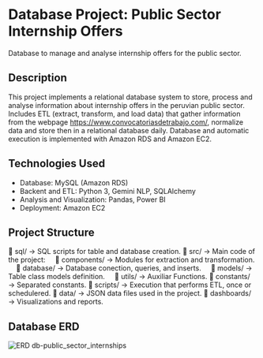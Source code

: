 # Database Project: Public Sector Internship Offers
Database to manage and analyse internship offers for the public sector.

## Description
This project implements a relational database system to store, process and analyse information about internship offers in the peruvian public sector. Includes ETL (extract, transform, and load data) that gather information from the webpage https://www.convocatoriasdetrabajo.com/, normalize data and store then in a relational database daily. Database and automatic execution is implemented with Amazon RDS and Amazon EC2. 

## Technologies Used
- Database: MySQL (Amazon RDS)
- Backent and ETL: Python 3, Gemini NLP, SQLAlchemy
- Analysis and Visualization: Pandas, Power BI
- Deployment: Amazon EC2

## Project Structure

📂 sql/ → SQL scripts for table and database creation.
📂 src/ → Main code of the project:
    📂 components/ → Modules for extraction and transformation.
    📂 database/ → Database conection, queries, and inserts.
    📂 models/ → Table class models definition.
    📂 utils/ → Auxiliar Functions.
    📂 constants/ → Separated constants.
📂 scripts/ → Execution that performs ETL, once or schedulered.
📂 data/ → JSON data files used in the project.
📂 dashboards/ → Visualizations and reports.

## Database ERD
![ERD db-public_sector_internships](https://github.com/user-attachments/assets/02fb5bcc-d75f-48e1-870a-d12174a3f80f)


